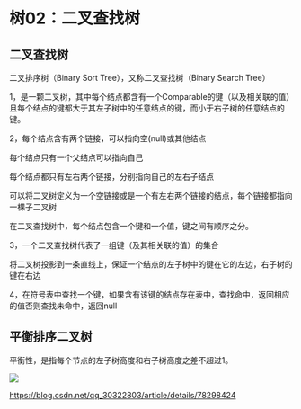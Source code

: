 # 树02：二叉查找树

## 二叉查找树

二叉排序树（Binary Sort Tree），又称二叉查找树（Binary Search Tree）

1，是一颗二叉树，其中每个结点都含有一个Comparable的键（以及相关联的值）且每个结点的键都大于其左子树中的任意结点的键，而小于右子树的任意结点的键。

2，每个结点含有两个链接，可以指向空(null)或其他结点

每个结点只有一个父结点可以指向自己

每个结点都只有左右两个链接，分别指向自己的左右子结点

可以将二叉树定义为一个空链接或是一个有左右两个链接的结点，每个链接都指向一棵子二叉树

在二叉查找树中，每个结点包含一个键和一个值，键之间有顺序之分。

3，一个二叉查找树代表了一组键（及其相关联的值）的集合

将二叉树投影到一条直线上，保证一个结点的左子树中的键在它的左边，右子树的键在右边

4，在符号表中查找一个键，如果含有该键的结点存在表中，查找命中，返回相应的值否则查找未命中，返回null

## 平衡排序二叉树

平衡性，是指每个节点的左子树高度和右子树高度之差不超过1。

![](https://i.imgur.com/WmbeH8j.jpg)

https://blog.csdn.net/qq_30322803/article/details/78298424